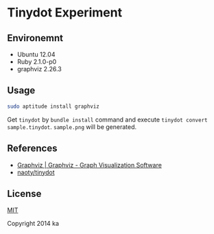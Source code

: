 # Tinydot Experiment

## Environemnt

* Ubuntu 12.04
* Ruby 2.1.0-p0
* graphviz 2.26.3

## Usage

```sh
sudo aptitude install graphviz
```

Get `tinydot` by `bundle install` command and execute
`tinydot convert sample.tinydot`. `sample.png` will be generated.

## References

* [Graphviz | Graphviz - Graph Visualization Software](http://www.graphviz.org/)
* [naoty/tinydot](https://github.com/naoty/tinydot)

## License

[MIT](http://opensource.org/licenses/MIT)

Copyright 2014 ka
